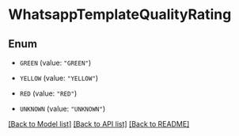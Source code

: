 # WhatsappTemplateQualityRating

## Enum


* `GREEN` (value: `"GREEN"`)

* `YELLOW` (value: `"YELLOW"`)

* `RED` (value: `"RED"`)

* `UNKNOWN` (value: `"UNKNOWN"`)


[[Back to Model list]](../README.md#documentation-for-models) [[Back to API list]](../README.md#documentation-for-api-endpoints) [[Back to README]](../README.md)


